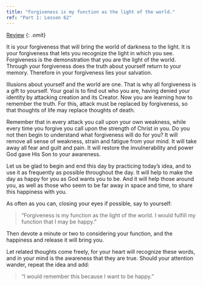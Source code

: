 ```yaml
---
title: "Forgiveness is my function as the light of the world."
ref: "Part 1: Lesson 62"
---
```


<a class="hide-review" href="/acim/workbook/l081/#l062">Review</a>
{: .omit}

It is your forgiveness that will bring the world of darkness to the
light. It is your forgiveness that lets you recognize the light in which
you see. Forgiveness is the demonstration that you are the light of the
world. Through your forgiveness does the truth about yourself return to
your memory. Therefore in your forgiveness lies your salvation.

Illusions about yourself and the world are one. That is why all
forgiveness is a gift to yourself. Your goal is to find out who you are,
having denied your identity by attacking creation and its Creator. Now
you are learning how to remember the truth. For this, attack must be
replaced by forgiveness, so that thoughts of life may replace thoughts
of death.

Remember that in every attack you call upon your own weakness, while
every time you forgive you call upon the strength of Christ in you. Do
you not then begin to understand what forgiveness will do for you? It
will remove all sense of weakness, strain and fatigue from your mind. It
will take away all fear and guilt and pain. It will restore the
invulnerability and power God gave His Son to your awareness.

Let us be glad to begin and end this day by practicing today’s idea, and
to use it as frequently as possible throughout the day. It will help to
make the day as happy for you as God wants you to be. And it will help
those around you, as well as those who seem to be far away in space and
time, to share this happiness with you.

As often as you can, closing your eyes if possible, say to yourself:

> “Forgiveness is my function as the light of the world. I would
> fulfill my function that I may be happy.”

Then devote a minute or two to considering your function, and the
happiness and release it will bring you.

Let related thoughts come freely, for your heart will recognize these
words, and in your mind is the awareness that they are true. Should your
attention wander, repeat the idea and add:

> “I would remember this because I want to be happy.”

